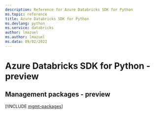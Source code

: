```yaml
---
description: Reference for Azure Databricks SDK for Python
ms.topic: reference
title: Azure Databricks SDK for Python
ms.devlang: python
ms.service: databricks
author: lmazuel
ms.author: lmazuel
ms.data: 09/02/2022
---
```

# Azure Databricks SDK for Python - preview

## Management packages - preview
[!INCLUDE [mgmt-packages](databricks-mgmt-index.md)]